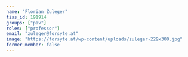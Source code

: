 ```yaml
---
name: "Florian Zuleger"
tiss_id: 191914
groups: ["pav"]
roles: ["professor"]
email: "zuleger@forsyte.at"
image: "https://forsyte.at/wp-content/uploads/zuleger-229x300.jpg"
former_member: false
---
```


<!--
Your custom content goes here.
-->